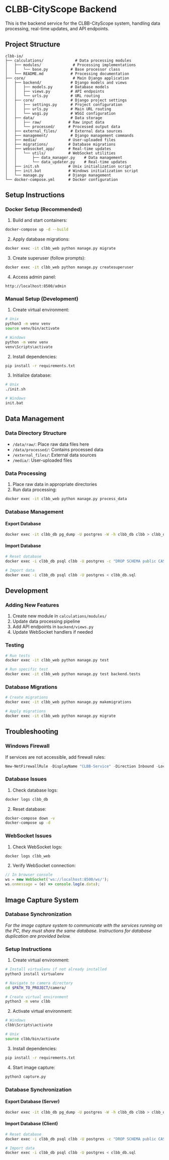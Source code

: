 # CLBB-CityScope Backend

This is the backend service for the CLBB-CityScope system, handling data processing, real-time updates, and API endpoints.

## Project Structure

```
clbb-io/
├── calculations/              # Data processing modules
│   ├── modules/              # Processing implementations
│   │   └── base.py          # Base processor class
│   └── README.md            # Processing documentation
├── core/                     # Main Django application
│   ├── backend/             # Django models and views
│   │   ├── models.py        # Database models
│   │   ├── views.py         # API endpoints
│   │   └── urls.py          # URL routing
│   ├── core/                # Django project settings
│   │   ├── settings.py      # Project configuration
│   │   ├── urls.py          # Main URL routing
│   │   └── wsgi.py          # WSGI configuration
│   ├── data/                # Data storage
│   │   ├── raw/            # Raw input data
│   │   └── processed/      # Processed output data
│   ├── external_files/      # External data sources
│   ├── management/          # Django management commands
│   ├── media/              # User-uploaded files
│   ├── migrations/         # Database migrations
│   ├── websocket_app/      # Real-time updates
│   │   └── utils/          # WebSocket utilities
│   │       ├── data_manager.py    # Data management
│   │       └── data_updater.py    # Real-time updates
│   ├── init.sh             # Unix initialization script
│   ├── init.bat            # Windows initialization script
│   └── manage.py           # Django management
└── docker-compose.yml      # Docker configuration
```

## Setup Instructions

### Docker Setup (Recommended)

1. Build and start containers:
```bash
docker-compose up -d --build
```

2. Apply database migrations:
```bash
docker exec -it clbb_web python manage.py migrate
```

3. Create superuser (follow prompts):
```bash
docker exec -it clbb_web python manage.py createsuperuser
```

4. Access admin panel:
```
http://localhost:8500/admin
```

### Manual Setup (Development)

1. Create virtual environment:
```bash
# Unix
python3 -m venv venv
source venv/bin/activate

# Windows
python -m venv venv
venv\Scripts\activate
```

2. Install dependencies:
```bash
pip install -r requirements.txt
```

3. Initialize database:
```bash
# Unix
./init.sh

# Windows
init.bat
```

## Data Management

### Data Directory Structure
- `/data/raw/`: Place raw data files here
- `/data/processed/`: Contains processed data
- `/external_files/`: External data sources
- `/media/`: User-uploaded files

### Data Processing
1. Place raw data in appropriate directories
2. Run data processing:
```bash
docker exec -it clbb_web python manage.py process_data
```

### Database Management

#### Export Database
```bash
docker exec -it clbb_db pg_dump -U postgres -W -h clbb_db clbb > clbb_db.sql
```

#### Import Database
```bash
# Reset database
docker exec -i clbb_db psql clbb -U postgres -c "DROP SCHEMA public CASCADE;CREATE SCHEMA public;GRANT ALL ON SCHEMA public TO postgres;"

# Import data
docker exec -i clbb_db psql clbb -U postgres < clbb_db.sql
```

## Development

### Adding New Features
1. Create new module in `calculations/modules/`
2. Update data processing pipeline
3. Add API endpoints in `backend/views.py`
4. Update WebSocket handlers if needed

### Testing
```bash
# Run tests
docker exec -it clbb_web python manage.py test

# Run specific test
docker exec -it clbb_web python manage.py test backend.tests
```

### Database Migrations
```bash
# Create migrations
docker exec -it clbb_web python manage.py makemigrations

# Apply migrations
docker exec -it clbb_web python manage.py migrate
```

## Troubleshooting

### Windows Firewall
If services are not accessible, add firewall rules:
```powershell
New-NetFirewallRule -DisplayName "CLBB-Service" -Direction Inbound -LocalPort 8500 -Protocol TCP -Action Allow
```

### Database Issues
1. Check database logs:
```bash
docker logs clbb_db
```

2. Reset database:
```bash
docker-compose down -v
docker-compose up -d
```

### WebSocket Issues
1. Check WebSocket logs:
```bash
docker logs clbb_web
```

2. Verify WebSocket connection:
```javascript
// In browser console
ws = new WebSocket('ws://localhost:8500/ws/');
ws.onmessage = (e) => console.log(e.data);
```

## Image Capture System

### Database Synchronization
*For the image capture system to communicate with the services running on the PC, they must share the same database. Instructions for database duplication are provided below.*

### Setup Instructions

1. Create virtual environment:
```bash
# Install virtualenv if not already installed
python3 install virtualenv

# Navigate to camera directory
cd $PATH_TO_PROJECT/camera/

# Create virtual environment
python3 -m venv clbb
```

2. Activate virtual environment:
```bash
# Windows
clbb\Scripts\activate

# Unix
source clbb/bin/activate
```

3. Install dependencies:
```bash
pip install -r requirements.txt
```

4. Start image capture:
```bash
python3 capture.py
```

### Database Synchronization

#### Export Database (Server)
```bash
docker exec -it clbb_db pg_dump -U postgres -W -h clbb_db clbb > clbb_db.sql
```

#### Import Database (Client)
```bash
# Reset database
docker exec -i clbb_db psql clbb -U postgres -c "DROP SCHEMA public CASCADE;CREATE SCHEMA public;GRANT ALL ON SCHEMA public TO postgres;"

# Import data
docker exec -i clbb_db psql clbb -U postgres < clbb_db.sql
```




